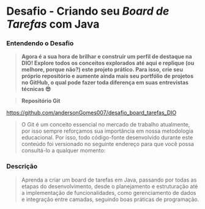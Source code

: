 # Desafio - Criando seu *Board de Tarefas* com Java

### Entendendo o Desafio  

> **Agora é a sua hora de brilhar e construir um perfil de destaque na DIO! Explore todos os conceitos explorados até aqui e replique (ou melhore, porque não?) este projeto prático. Para isso, crie seu próprio repositório e aumente ainda mais seu portfólio de projetos no GitHub, o qual pode fazer toda diferença em suas entrevistas técnicas 😎**

> **Repositório Git**

https://github.com/andersonGomes007/desafio_board_tarefas_DIO

> O Git é um conceito essencial no mercado de trabalho atualmente, por isso sempre reforçamos sua importância em nossa metodologia educacional. Por isso, todo código-fonte desenvolvido durante este conteúdo foi versionado no seguinte endereço para que você possa consultá-lo a qualquer momento:

 
### Descrição

> Aprenda a criar um board de tarefas em Java, passando por todas as etapas do desenvolvimento, desde o planejamento e estruturação até a implementação de funcionalidades, como gerenciamento de dados e integração entre camadas, seguindo boas práticas de programação. 



